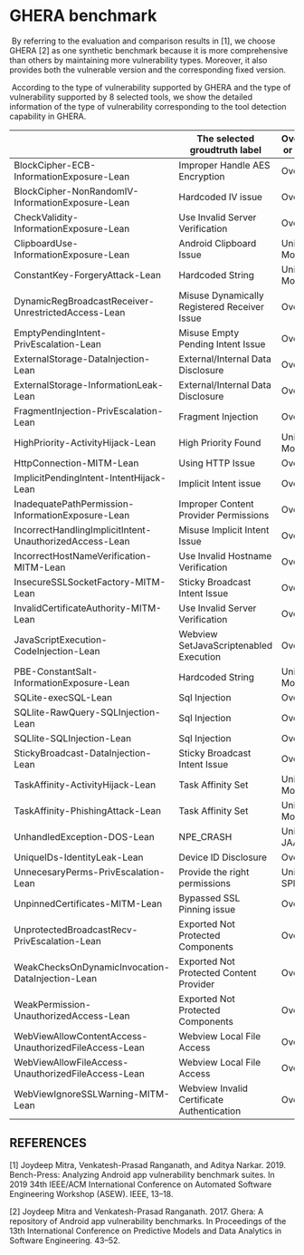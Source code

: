 # GHERA benchmark

​	By referring to the evaluation and comparison results in [1], we choose GHERA [2] as one synthetic benchmark because it is more comprehensive than others by maintaining more vulnerability types. Moreover, it also provides both the vulnerable version and the corresponding fixed version.

​	According to the type of vulnerability supported by GHERA and the type of vulnerability supported by 8 selected tools, we show the detailed information of the type of vulnerability corresponding to the tool detection capability in GHERA. 

|                                                         | The selected groudtruth label                | Overlapped or Unique? |
| ------------------------------------------------------- | -------------------------------------------- | --------------------- |
| BlockCipher-ECB-InformationExposure-Lean                | Improper Handle AES Encryption               | Overlapped            |
| BlockCipher-NonRandomIV-InformationExposure-Lean        | Hardcoded IV  issue                          | Overlapped            |
| CheckValidity-InformationExposure-Lean                  | Use Invalid Server Verification              | Overlapped            |
| ClipboardUse-InformationExposure-Lean                   | Android Clipboard Issue                      | Unique:  MobSF        |
| ConstantKey-ForgeryAttack-Lean                          | Hardcoded String                             | Unique:  MobSF        |
| DynamicRegBroadcastReceiver-UnrestrictedAccess-Lean     | Misuse Dynamically Registered Receiver Issue | Overlapped            |
| EmptyPendingIntent-PrivEscalation-Lean                  | Misuse Empty Pending Intent Issue            | Overlapped            |
| ExternalStorage-DataInjection-Lean                      | External/Internal Data Disclosure            | Overlapped            |
| ExternalStorage-InformationLeak-Lean                    | External/Internal Data Disclosure            | Overlapped            |
| FragmentInjection-PrivEscalation-Lean                   | Fragment Injection                           | Overlapped            |
| HighPriority-ActivityHijack-Lean                        | High Priority Found                          | Unique:  MobSF        |
| HttpConnection-MITM-Lean                                | Using HTTP Issue                             | Overlapped            |
| ImplicitPendingIntent-IntentHijack-Lean                 | Implicit Intent issue                        | Overlapped            |
| InadequatePathPermission-InformationExposure-Lean       | Improper Content Provider Permissions        | Overlapped            |
| IncorrectHandlingImplicitIntent-UnauthorizedAccess-Lean | Misuse Implicit Intent Issue                 | Overlapped            |
| IncorrectHostNameVerification-MITM-Lean                 | Use Invalid Hostname Verification            | Overlapped            |
| InsecureSSLSocketFactory-MITM-Lean                      | Sticky Broadcast Intent Issue                | Overlapped            |
| InvalidCertificateAuthority-MITM-Lean                   | Use Invalid Server Verification              | Overlapped            |
| JavaScriptExecution-CodeInjection-Lean                  | Webview SetJavaScriptenabled Execution       | Overlapped            |
| PBE-ConstantSalt-InformationExposure-Lean               | Hardcoded String                             | Unique:  MobSF        |
| SQLite-execSQL-Lean                                     | Sql Injection                                | Overlapped            |
| SQLlite-RawQuery-SQLInjection-Lean                      | Sql Injection                                | Overlapped            |
| SQLlite-SQLInjection-Lean                               | Sql Injection                                | Overlapped            |
| StickyBroadcast-DataInjection-Lean                      | Sticky Broadcast Intent Issue                | Overlapped            |
| TaskAffinity-ActivityHijack-Lean                        | Task Affinity Set                            | Unique:  MobSF        |
| TaskAffinity-PhishingAttack-Lean                        | Task Affinity Set                            | Unique:  MobSF        |
| UnhandledException-DOS-Lean                             | NPE_CRASH                                    | Unique:  JAADAS       |
| UniqueIDs-IdentityLeak-Lean                             | Device ID Disclosure                         | Overlapped            |
| UnnecesaryPerms-PrivEscalation-Lean                     | Provide the right permissions                | Unique:  SPECK        |
| UnpinnedCertificates-MITM-Lean                          | Bypassed SSL Pinning issue                   | Overlapped            |
| UnprotectedBroadcastRecv-PrivEscalation-Lean            | Exported Not Protected Components            | Overlapped            |
| WeakChecksOnDynamicInvocation-DataInjection-Lean        | Exported Not Protected Content Provider      | Overlapped            |
| WeakPermission-UnauthorizedAccess-Lean                  | Exported Not Protected Components            | Overlapped            |
| WebViewAllowContentAccess-UnauthorizedFileAccess-Lean   | Webview Local File Access                    | Overlapped            |
| WebViewAllowFileAccess-UnauthorizedFileAccess-Lean      | Webview Local File Access                    | Overlapped            |
| WebViewIgnoreSSLWarning-MITM-Lean                       | Webview Invalid Certificate Authentication   | Overlapped            |







## REFERENCES

[1] Joydeep Mitra, Venkatesh-Prasad Ranganath, and Aditya Narkar. 2019. Bench-Press: Analyzing Android app vulnerability benchmark suites. In 2019 34th IEEE/ACM International Conference on Automated Software Engineering Workshop (ASEW). IEEE, 13–18.

[2] Joydeep Mitra and Venkatesh-Prasad Ranganath. 2017. Ghera: A repository of Android app vulnerability benchmarks. In Proceedings of the 13th International Conference on Predictive Models and Data Analytics in Software Engineering. 43–52.
